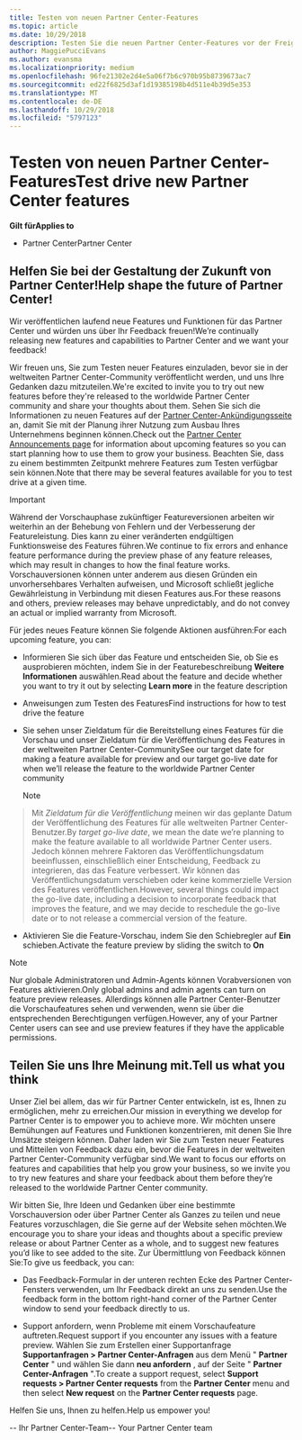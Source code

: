 ```yaml
---
title: Testen von neuen Partner Center-Features
ms.topic: article
ms.date: 10/29/2018
description: Testen Sie die neuen Partner Center-Features vor der Freigabe, und teilen Sie uns Ihre Meinung mit. Helfen Sie bei der Gestaltung der Zukunft von Partner Center!
author: MaggiePucciEvans
ms.author: evansma
ms.localizationpriority: medium
ms.openlocfilehash: 96fe21302e2d4e5a06f7b6c970b95b8739673ac7
ms.sourcegitcommit: ed22f6825d3af1d19385198b4d511e4b39d5e353
ms.translationtype: MT
ms.contentlocale: de-DE
ms.lasthandoff: 10/29/2018
ms.locfileid: "5797123"
---
```

# <a name="test-drive-new-partner-center-features"></a><span data-ttu-id="a2d46-104">Testen von neuen Partner Center-Features</span><span class="sxs-lookup"><span data-stu-id="a2d46-104">Test drive new Partner Center features</span></span>

**<span data-ttu-id="a2d46-105">Gilt für</span><span class="sxs-lookup"><span data-stu-id="a2d46-105">Applies to</span></span>**

- <span data-ttu-id="a2d46-106">Partner Center</span><span class="sxs-lookup"><span data-stu-id="a2d46-106">Partner Center</span></span>

## <a name="help-shape-the-future-of-partner-center"></a><span data-ttu-id="a2d46-107">Helfen Sie bei der Gestaltung der Zukunft von Partner Center!</span><span class="sxs-lookup"><span data-stu-id="a2d46-107">Help shape the future of Partner Center!</span></span>

<span data-ttu-id="a2d46-108">Wir veröffentlichen laufend neue Features und Funktionen für das Partner Center und würden uns über Ihr Feedback freuen!</span><span class="sxs-lookup"><span data-stu-id="a2d46-108">We’re continually releasing new features and capabilities to Partner Center and we want your feedback!</span></span> 

<span data-ttu-id="a2d46-109">Wir freuen uns, Sie zum Testen neuer Features einzuladen, bevor sie in der weltweiten Partner Center-Community veröffentlicht werden, und uns Ihre Gedanken dazu mitzuteilen.</span><span class="sxs-lookup"><span data-stu-id="a2d46-109">We're excited to invite you to try out new features before they're released to the worldwide Partner Center community and share your thoughts about them.</span></span> <span data-ttu-id="a2d46-110">Sehen Sie sich die Informationen zu neuen Features auf der [Partner Center-Ankündigungsseite](https://partnercenter.microsoft.com/pcv/announcements) an, damit Sie mit der Planung ihrer Nutzung zum Ausbau Ihres Unternehmens beginnen können.</span><span class="sxs-lookup"><span data-stu-id="a2d46-110">Check out the [Partner Center Announcements page](https://partnercenter.microsoft.com/pcv/announcements) for information about upcoming features so you can start planning how to use them to grow your business.</span></span> <span data-ttu-id="a2d46-111">Beachten Sie, dass zu einem bestimmten Zeitpunkt mehrere Features zum Testen verfügbar sein können.</span><span class="sxs-lookup"><span data-stu-id="a2d46-111">Note that there may be several features available for you to test drive at a given time.</span></span>

> [!IMPORTANT]  
> <span data-ttu-id="a2d46-112">Während der Vorschauphase zukünftiger Featureversionen arbeiten wir weiterhin an der Behebung von Fehlern und der Verbesserung der Featureleistung. Dies kann zu einer veränderten endgültigen Funktionsweise des Features führen.</span><span class="sxs-lookup"><span data-stu-id="a2d46-112">We continue to fix errors and enhance feature performance during the preview phase of any feature releases, which may result in changes to how the final feature works.</span></span> <span data-ttu-id="a2d46-113">Vorschauversionen können unter anderem aus diesen Gründen ein unvorhersehbares Verhalten aufweisen, und Microsoft schließt jegliche Gewährleistung in Verbindung mit diesen Features aus.</span><span class="sxs-lookup"><span data-stu-id="a2d46-113">For these reasons and others, preview releases may behave unpredictably, and do not convey an actual or implied warranty from Microsoft.</span></span>

<span data-ttu-id="a2d46-114">Für jedes neues Feature können Sie folgende Aktionen ausführen:</span><span class="sxs-lookup"><span data-stu-id="a2d46-114">For each upcoming feature, you can:</span></span>

-   <span data-ttu-id="a2d46-115">Informieren Sie sich über das Feature und entscheiden Sie, ob Sie es ausprobieren möchten, indem Sie in der Featurebeschreibung **Weitere Informationen** auswählen.</span><span class="sxs-lookup"><span data-stu-id="a2d46-115">Read about the feature and decide whether you want to try it out by selecting **Learn more** in the feature description</span></span> 

-   <span data-ttu-id="a2d46-116">Anweisungen zum Testen des Features</span><span class="sxs-lookup"><span data-stu-id="a2d46-116">Find instructions for how to test drive the feature</span></span>

-   <span data-ttu-id="a2d46-117">Sie sehen unser Zieldatum für die Bereitstellung eines Features für die Vorschau und unser Zieldatum für die Veröffentlichung des Features in der weltweiten Partner Center-Community</span><span class="sxs-lookup"><span data-stu-id="a2d46-117">See our target date for making a feature available for preview and our target go-live date for when we’ll release the feature to the worldwide Partner Center community</span></span> 

    > [!NOTE]  
>  <span data-ttu-id="a2d46-118">Mit *Zieldatum für die Veröffentlichung* meinen wir das geplante Datum der Veröffentlichung des Features für alle weltweiten Partner Center-Benutzer.</span><span class="sxs-lookup"><span data-stu-id="a2d46-118">By *target go-live date*, we mean the date we’re planning to make the feature available to all worldwide Partner Center users.</span></span> <span data-ttu-id="a2d46-119">Jedoch können mehrere Faktoren das Veröffentlichungsdatum beeinflussen, einschließlich einer Entscheidung, Feedback zu integrieren, das das Feature verbessert. Wir können das Veröffentlichungsdatum verschieben oder keine kommerzielle Version des Features veröffentlichen.</span><span class="sxs-lookup"><span data-stu-id="a2d46-119">However, several things could impact the go-live date, including a decision to incorporate feedback that improves the feature, and we may decide to reschedule the go-live date or to not release a commercial version of the feature.</span></span>  

-   <span data-ttu-id="a2d46-120">Aktivieren Sie die Feature-Vorschau, indem Sie den Schiebregler auf **Ein** schieben.</span><span class="sxs-lookup"><span data-stu-id="a2d46-120">Activate the feature preview by sliding the switch to **On**</span></span>

> [!NOTE]  
>  <span data-ttu-id="a2d46-121">Nur globale Administratoren und Admin-Agents können Vorabversionen von Features aktivieren.</span><span class="sxs-lookup"><span data-stu-id="a2d46-121">Only global admins and admin agents can turn on feature preview releases.</span></span> <span data-ttu-id="a2d46-122">Allerdings können alle Partner Center-Benutzer die Vorschaufeatures sehen und verwenden, wenn sie über die entsprechenden Berechtigungen verfügen.</span><span class="sxs-lookup"><span data-stu-id="a2d46-122">However, any of your Partner Center users can see and use preview features if they have the applicable permissions.</span></span>
 
## <a name="tell-us-what-you-think"></a><span data-ttu-id="a2d46-123">Teilen Sie uns Ihre Meinung mit.</span><span class="sxs-lookup"><span data-stu-id="a2d46-123">Tell us what you think</span></span>

<span data-ttu-id="a2d46-124">Unser Ziel bei allem, das wir für Partner Center entwickeln, ist es, Ihnen zu ermöglichen, mehr zu erreichen.</span><span class="sxs-lookup"><span data-stu-id="a2d46-124">Our mission in everything we develop for Partner Center is to empower you to achieve more.</span></span> <span data-ttu-id="a2d46-125">Wir möchten unsere Bemühungen auf Features und Funktionen konzentrieren, mit denen Sie Ihre Umsätze steigern können. Daher laden wir Sie zum Testen neuer Features und Mitteilen von Feedback dazu ein, bevor die Features in der weltweiten Partner Center-Community verfügbar sind.</span><span class="sxs-lookup"><span data-stu-id="a2d46-125">We want to focus our efforts on features and capabilities that help you grow your business, so we invite you to try new features and share your feedback about them before they’re released to the worldwide Partner Center community.</span></span> 

<span data-ttu-id="a2d46-126">Wir bitten Sie, Ihre Ideen und Gedanken über eine bestimmte Vorschauversion oder über Partner Center als Ganzes zu teilen und neue Features vorzuschlagen, die Sie gerne auf der Website sehen möchten.</span><span class="sxs-lookup"><span data-stu-id="a2d46-126">We encourage you to share your ideas and thoughts about a specific preview release or about Partner Center as a whole, and to suggest new features you’d like to see added to the site.</span></span> <span data-ttu-id="a2d46-127">Zur Übermittlung von Feedback können Sie:</span><span class="sxs-lookup"><span data-stu-id="a2d46-127">To give us feedback, you can:</span></span>  

-   <span data-ttu-id="a2d46-128">Das Feedback-Formular in der unteren rechten Ecke des Partner Center-Fensters verwenden, um Ihr Feedback direkt an uns zu senden.</span><span class="sxs-lookup"><span data-stu-id="a2d46-128">Use the feedback form in the bottom right-hand corner of the Partner Center window to send your feedback directly to us.</span></span> 

-   <span data-ttu-id="a2d46-129">Support anfordern, wenn Probleme mit einem Vorschaufeature auftreten.</span><span class="sxs-lookup"><span data-stu-id="a2d46-129">Request support if you encounter any issues with a feature preview.</span></span> <span data-ttu-id="a2d46-130">Wählen Sie zum Erstellen einer Supportanfrage **Supportanfragen > Partner Center-Anfragen** aus dem Menü " **Partner Center** " und wählen Sie dann **neu anfordern** , auf der Seite " **Partner Center-Anfragen** ".</span><span class="sxs-lookup"><span data-stu-id="a2d46-130">To create a support request, select **Support requests > Partner Center requests** from the **Partner Center** menu and then select **New request** on the **Partner Center requests** page.</span></span>

<span data-ttu-id="a2d46-131">Helfen Sie uns, Ihnen zu helfen.</span><span class="sxs-lookup"><span data-stu-id="a2d46-131">Help us empower you!</span></span>

<span data-ttu-id="a2d46-132">-- Ihr Partner Center-Team</span><span class="sxs-lookup"><span data-stu-id="a2d46-132">-- Your Partner Center team</span></span>

